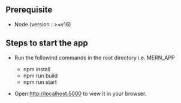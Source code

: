 ## Prerequisite

- Node (version : >=v16)

## Steps to start the app

- Run the followind commands in the root directory i.e. MERN_APP

  - npm install
  - npm run build
  - npm run start

- Open [http://localhost:5000](http://localhost:5000) to view it in your browser.
